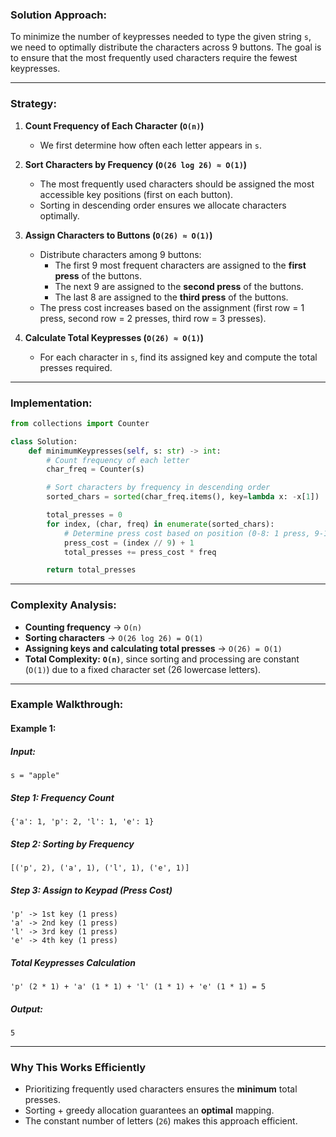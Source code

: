 ### **Solution Approach:**

To minimize the number of keypresses needed to type the given string `s`, we need to optimally distribute the characters across 9 buttons. The goal is to ensure that the most frequently used characters require the fewest keypresses.

---

### **Strategy:**
1. **Count Frequency of Each Character (`O(n)`)**
   - We first determine how often each letter appears in `s`.

2. **Sort Characters by Frequency (`O(26 log 26) ≈ O(1)`)**
   - The most frequently used characters should be assigned the most accessible key positions (first on each button).
   - Sorting in descending order ensures we allocate characters optimally.

3. **Assign Characters to Buttons (`O(26) ≈ O(1)`)**
   - Distribute characters among 9 buttons:
     - The first 9 most frequent characters are assigned to the **first press** of the buttons.
     - The next 9 are assigned to the **second press** of the buttons.
     - The last 8 are assigned to the **third press** of the buttons.
   - The press cost increases based on the assignment (first row = 1 press, second row = 2 presses, third row = 3 presses).

4. **Calculate Total Keypresses (`O(26) ≈ O(1)`)**
   - For each character in `s`, find its assigned key and compute the total presses required.

---

### **Implementation:**
```python
from collections import Counter

class Solution:
    def minimumKeypresses(self, s: str) -> int:
        # Count frequency of each letter
        char_freq = Counter(s)

        # Sort characters by frequency in descending order
        sorted_chars = sorted(char_freq.items(), key=lambda x: -x[1])

        total_presses = 0
        for index, (char, freq) in enumerate(sorted_chars):
            # Determine press cost based on position (0-8: 1 press, 9-17: 2 presses, 18-25: 3 presses)
            press_cost = (index // 9) + 1
            total_presses += press_cost * freq

        return total_presses
```

---

### **Complexity Analysis:**
- **Counting frequency** → `O(n)`
- **Sorting characters** → `O(26 log 26) = O(1)`
- **Assigning keys and calculating total presses** → `O(26) = O(1)`
- **Total Complexity:** **`O(n)`**, since sorting and processing are constant (`O(1)`) due to a fixed character set (26 lowercase letters).

---

### **Example Walkthrough:**
#### **Example 1:**
##### **Input:**
`s = "apple"`
##### **Step 1: Frequency Count**
```
{'a': 1, 'p': 2, 'l': 1, 'e': 1}
```
##### **Step 2: Sorting by Frequency**
```
[('p', 2), ('a', 1), ('l', 1), ('e', 1)]
```
##### **Step 3: Assign to Keypad (Press Cost)**
```
'p' -> 1st key (1 press)
'a' -> 2nd key (1 press)
'l' -> 3rd key (1 press)
'e' -> 4th key (1 press)
```
##### **Total Keypresses Calculation**
```
'p' (2 * 1) + 'a' (1 * 1) + 'l' (1 * 1) + 'e' (1 * 1) = 5
```
##### **Output:**
`5`

---

### **Why This Works Efficiently**
- Prioritizing frequently used characters ensures the **minimum** total presses.
- Sorting + greedy allocation guarantees an **optimal** mapping.
- The constant number of letters (`26`) makes this approach efficient.
